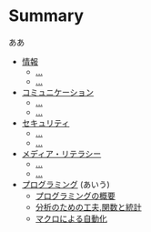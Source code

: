 # Summary
ああ

* [情報](part1/README.md)
	* [...](.md)
	* [...](.md)
* [コミュニケーション](part2/README.md)
	* [...](.md)
	* [...](.md)
* [セキュリティ](part2/README.md)
	* [...](.md)
	* [...](.md)
* [メディア・リテラシー](part2/README.md)
	* [...](.md)
	* [...](.md)
* [プログラミング](programming/README.md) (あいう)
	* [プログラミングの概要](programming/prog/README.md)
	* [分析のための工夫,関数と統計](programming/spreadsheet/README.md)
	* [マクロによる自動化](programming/macro/README.md)
